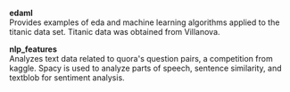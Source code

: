 **edaml**  
Provides examples of eda and machine learning algorithms applied to the titanic data set. Titanic data was obtained from Villanova.  

**nlp_features**  
Analyzes text data related to quora's question pairs, a competition from kaggle. Spacy is used to analyze parts of speech, sentence similarity, and textblob for sentiment analysis.
